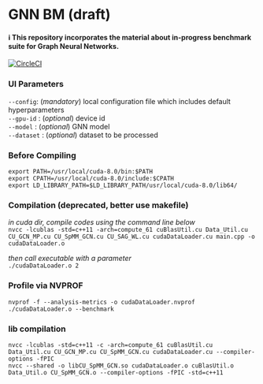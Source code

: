 # GNN BM (draft)

#### :information_source: This repository incorporates the material about in-progress benchmark suite for Graph Neural Networks.

[![CircleCI](https://circleci.com/gh/tekdogan/gcn/tree/master.svg?style=svg)](https://circleci.com/gh/tekdogan/gcn/tree/master)

### UI Parameters
`--config`: (_mandatory_) local configuration file which includes default hyperparameters  
`--gpu-id` : (_optional_) device id  
`--model` : (_optional_) GNN model  
`--dataset` : (_optional_) dataset to be processed  

### Before Compiling
`export PATH=/usr/local/cuda-8.0/bin:$PATH`  
`export CPATH=/usr/local/cuda-8.0/include:$CPATH`  
`export LD_LIBRARY_PATH=$LD_LIBRARY_PATH/usr/local/cuda-8.0/lib64/`  

### Compilation (deprecated, better use makefile)
_in cuda dir, compile codes using the command line below_    
`nvcc -lcublas -std=c++11 -arch=compute_61 cuBlasUtil.cu Data_Util.cu CU_GCN_MP.cu CU_SpMM_GCN.cu CU_SAG_WL.cu cudaDataLoader.cu main.cpp -o cudaDataLoader.o`  

_then call executable with a parameter_  
`./cudaDataLoader.o 2`

### Profile via NVPROF
`nvprof -f --analysis-metrics -o cudaDataLoader.nvprof ./cudaDataLoader.o --benchmark`  

### lib compilation
`nvcc -lcublas -std=c++11 -c -arch=compute_61 cuBlasUtil.cu Data_Util.cu CU_GCN_MP.cu CU_SpMM_GCN.cu cudaDataLoader.cu --compiler-options -fPIC`  
`nvcc --shared -o libCU_SpMM_GCN.so cudaDataLoader.o cuBlasUtil.o Data_Util.o CU_SpMM_GCN.o --compiler-options -fPIC -std=c++11`  
